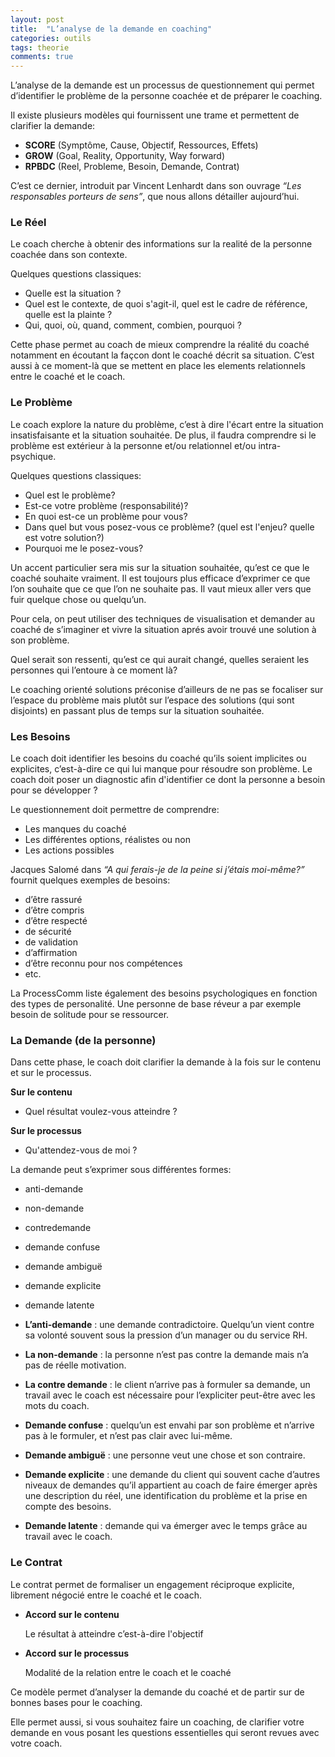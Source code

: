 ```yaml
---
layout: post
title:  "L’analyse de la demande en coaching"
categories: outils
tags: theorie
comments: true
---
```


L’analyse de la demande est un processus de questionnement qui permet d’identifier le problème de la personne coachée et de préparer le coaching.

Il existe plusieurs modèles qui fournissent une trame et permettent de clarifier la demande:

 - **SCORE** (Symptôme, Cause, Objectif, Ressources, Effets)
 - **GROW** (Goal, Reality, Opportunity, Way forward)
 - **RPBDC** (Reel, Probleme, Besoin, Demande, Contrat)

C’est ce dernier, introduit par Vincent Lenhardt dans son ouvrage *“Les responsables porteurs de sens”*, que nous allons détailler aujourd’hui.

### Le Réel
Le coach cherche à obtenir des informations sur la realité de la personne coachée dans son contexte.

Quelques questions classiques:

- Quelle est la situation ?
- Quel est le contexte, de quoi s'agit-il, quel est le cadre de référence, quelle est la plainte ?
- Qui, quoi, où, quand, comment, combien, pourquoi ?

Cette phase permet au coach de mieux comprendre la réalité du coaché notamment en écoutant la façcon dont le coaché décrit sa situation. C’est aussi à ce moment-là que se mettent en place les elements relationnels entre le coaché et le coach.

### Le Problème
Le coach explore la nature du problème, c’est à dire l'écart entre la situation insatisfaisante et la situation souhaitée. De plus, il faudra comprendre si le problème est extérieur à la personne et/ou relationnel et/ou intra-psychique.

Quelques questions classiques:

- Quel est le problème?
- Est-ce votre problème (responsabilité)?
- En quoi est-ce un problème pour vous?
- Dans quel but vous posez-vous ce problème? (quel est l'enjeu? quelle est votre solution?)
- Pourquoi me le posez-vous?

Un accent particulier sera mis sur la situation souhaitée, qu’est ce que le coaché souhaite vraiment. Il est toujours plus efficace d’exprimer ce que l’on souhaite que ce que l’on ne souhaite pas. Il vaut mieux aller vers que fuir quelque chose ou quelqu’un.

Pour cela, on peut utiliser des techniques de visualisation et demander au coaché de s’imaginer et vivre la situation aprés avoir trouvé une solution à son problème.

Quel serait son ressenti, qu’est ce qui aurait changé, quelles seraient les personnes qui l’entoure à ce moment là?

Le coaching orienté solutions préconise d’ailleurs de ne pas se focaliser sur l’espace du problème mais plutôt sur l’espace des solutions (qui sont disjoints) en passant plus de temps sur la situation souhaitée.

### Les Besoins

Le coach doit identifier les besoins du coaché qu’ils soient implicites ou explicites, c’est-à-dire ce qui lui manque pour résoudre son problème. Le coach doit poser un diagnostic afin d'identifier ce dont la personne a besoin pour se développer ?

Le questionnement doit permettre de comprendre:

- Les manques du coaché
- Les différentes options, réalistes ou non
- Les actions possibles

Jacques Salomé dans *“A qui ferais-je de la peine si j’étais moi-même?”* fournit quelques exemples de besoins:

- d’être rassuré
- d’être compris
- d’être respecté
- de sécurité
- de validation
- d’affirmation
- d’être reconnu pour nos compétences
- etc.

La ProcessComm liste également des besoins psychologiques en fonction des types de personalité.
Une personne de base réveur a par exemple besoin de solitude pour se ressourcer.

### La Demande (de la personne)
Dans cette phase, le coach doit clarifier la demande à la fois sur le contenu et sur le processus.

**Sur le contenu**

- Quel résultat voulez-vous atteindre ?

**Sur le processus**

- Qu'attendez-vous de moi ?

La demande peut s’exprimer sous différentes formes:

- anti-demande
- non-demande
- contredemande
- demande confuse
- demande ambiguë
- demande explicite
- demande latente

- **L’anti-demande** : une demande contradictoire. Quelqu’un vient contre sa volonté souvent sous la pression d’un manager ou du service RH.
- **La non-demande** : la personne n’est pas contre la demande mais n’a pas de réelle motivation.

- **La contre demande** : le client n’arrive pas à formuler sa demande, un travail avec le coach est nécessaire pour l’expliciter peut-être avec les mots du coach.

- **Demande confuse** : quelqu’un est envahi par son problème et n’arrive pas à le formuler, et n’est pas clair avec lui-même.

- **Demande ambiguë** : une personne veut une chose et son contraire.
- **Demande explicite** : une demande du client qui souvent cache d’autres niveaux de demandes qu’il appartient au coach de faire émerger après une description du réel, une identification du problème et la prise en compte des besoins.

- **Demande latente** : demande qui va émerger avec le temps grâce au travail avec le coach.

### Le Contrat
Le contrat permet de formaliser un engagement réciproque explicite, librement négocié entre le coaché et le coach.

- **Accord sur le contenu**

     Le résultat à atteindre c’est-à-dire l'objectif

- **Accord sur le processus**

     Modalité de la relation entre le coach et le coaché


Ce modèle permet d’analyser la demande du coaché et de partir sur de bonnes bases pour le coaching.  

Elle permet aussi, si vous souhaitez faire un coaching, de clarifier votre demande en vous posant les questions essentielles qui seront revues avec votre coach.
